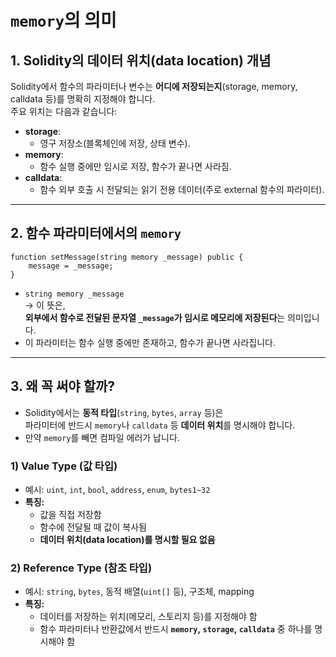 
# `memory`의 의미

## 1. **Solidity의 데이터 위치(data location) 개념**

Solidity에서 함수의 파라미터나 변수는 **어디에 저장되는지**(storage, memory, calldata 등)를 명확히 지정해야 합니다.  
주요 위치는 다음과 같습니다:

- **storage**:  
  - 영구 저장소(블록체인에 저장, 상태 변수).
- **memory**:  
  - 함수 실행 중에만 임시로 저장, 함수가 끝나면 사라짐.
- **calldata**:  
  - 함수 외부 호출 시 전달되는 읽기 전용 데이터(주로 external 함수의 파라미터).

---

## 2. **함수 파라미터에서의 `memory`**

```solidity
function setMessage(string memory _message) public {
    message = _message;
}
```

- `string memory _message`  
  → 이 뜻은,  
  **외부에서 함수로 전달된 문자열 `_message`가 임시로 메모리에 저장된다**는 의미입니다.
- 이 파라미터는 함수 실행 중에만 존재하고, 함수가 끝나면 사라집니다.

---

## 3. **왜 꼭 써야 할까?**

- Solidity에서는 **동적 타입**(`string`, `bytes`, `array` 등)은  
  파라미터에 반드시 `memory`나 `calldata` 등 **데이터 위치**를 명시해야 합니다.
- 만약 `memory`를 빼면 컴파일 에러가 납니다.


### 1) **Value Type (값 타입)**

- 예시: `uint`, `int`, `bool`, `address`, `enum`, `bytes1~32`
- **특징:**
    - 값을 직접 저장함
    - 함수에 전달될 때 값이 복사됨
    - **데이터 위치(data location)를 명시할 필요 없음**

### 2) **Reference Type (참조 타입)**

- 예시: `string`, `bytes`, 동적 배열(`uint[]` 등), 구조체, mapping
- **특징:**
    - 데이터를 저장하는 위치(메모리, 스토리지 등)를 지정해야 함
    - 함수 파라미터나 반환값에서 반드시 **`memory`, `storage`, `calldata`** 중 하나를 명시해야 함